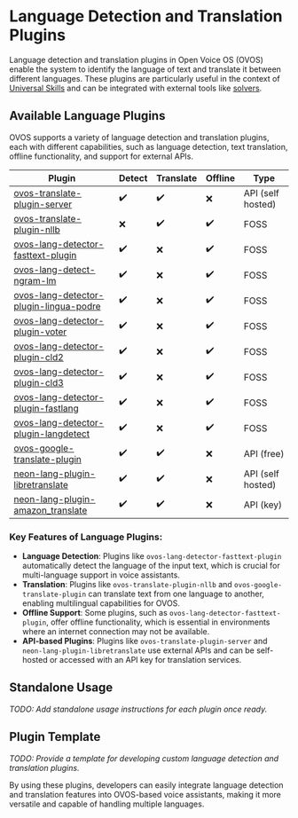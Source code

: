# Language Detection and Translation Plugins

Language detection and translation plugins in Open Voice OS (OVOS) enable the system to identify the language of text and translate it between different languages. These plugins are particularly useful in the context of [Universal Skills](https://openvoiceos.github.io/ovos-technical-manual/universal_skills) and can be integrated with external tools like [solvers](https://openvoiceos.github.io/ovos-technical-manual/solvers/).

## Available Language Plugins

OVOS supports a variety of language detection and translation plugins, each with different capabilities, such as language detection, text translation, offline functionality, and support for external APIs.

| Plugin                                                                                                                                                                                                            | Detect | Translate | Offline | Type              |
|-------------------------------------------------------------------------------------------------------------------------------------------------------------------------------------------------------------------|--------|-----------|---------|-------------------|
| [ovos-translate-plugin-server](https://github.com/OpenVoiceOS/ovos-translate-server-plugin)                                                                                                                       | ✔️     | ✔️        | ❌       | API (self hosted) |
| [ovos-translate-plugin-nllb](https://github.com/OpenVoiceOS/ovos-translate-plugin-nllb)                                                                                                                           | ❌     | ✔️        | ✔️      | FOSS              |
| [ovos-lang-detector-fasttext-plugin](https://github.com/OpenVoiceOS/ovos-lang-detector-fasttext-plugin)                                                                                                           | ✔️     | ❌        | ✔️      | FOSS              |
| [ovos-lang-detect-ngram-lm](https://github.com/OpenVoiceOS/ovos-classifiers)                                                                                                                                      | ✔️     | ❌        | ✔️      | FOSS              |
| [ovos-lang-detector-plugin-lingua-podre](https://github.com/OpenVoiceOS/lingua-podre)                                                                                                                             | ✔️     | ❌        | ✔️      | FOSS              |
| [ovos-lang-detector-plugin-voter](https://github.com/OpenVoiceOS/ovos-lang-detector-classics-plugin)                                                                                                              | ✔️     | ❌        | ✔️      | FOSS              |
| [ovos-lang-detector-plugin-cld2](https://github.com/OpenVoiceOS/ovos-lang-detector-classics-plugin)                                                                                                               | ✔️     | ❌        | ✔️      | FOSS              |
| [ovos-lang-detector-plugin-cld3](https://github.com/OpenVoiceOS/ovos-lang-detector-classics-plugin)                                                                                                               | ✔️     | ❌        | ✔️      | FOSS              |
| [ovos-lang-detector-plugin-fastlang](https://github.com/OpenVoiceOS/ovos-lang-detector-classics-plugin)                                                                                                           | ✔️     | ❌        | ✔️      | FOSS              |
| [ovos-lang-detector-plugin-langdetect](https://github.com/OpenVoiceOS/ovos-lang-detector-classics-plugin)                                                                                                         | ✔️     | ❌        | ✔️      | FOSS              |
| [ovos-google-translate-plugin](https://github.com/OpenVoiceOS/ovos-google-translate-plugin)                                                                                                                       | ✔️     | ✔️        | ❌       | API (free)        |
| [neon-lang-plugin-libretranslate](https://github.com/NeonGeckoCom/neon-lang-plugin-libretranslate)     | ✔️     | ✔️        | ❌       | API (self hosted) |
| [neon-lang-plugin-amazon_translate](https://github.com/NeonGeckoCom/neon-lang-plugin-amazon_translate) | ✔️     | ✔️        | ❌       | API (key)         |

### Key Features of Language Plugins:

- **Language Detection**: Plugins like `ovos-lang-detector-fasttext-plugin` automatically detect the language of the input text, which is crucial for multi-language support in voice assistants.
- **Translation**: Plugins like `ovos-translate-plugin-nllb` and `ovos-google-translate-plugin` can translate text from one language to another, enabling multilingual capabilities for OVOS.
- **Offline Support**: Some plugins, such as `ovos-lang-detector-fasttext-plugin`, offer offline functionality, which is essential in environments where an internet connection may not be available.
- **API-based Plugins**: Plugins like `ovos-translate-plugin-server` and `neon-lang-plugin-libretranslate` use external APIs and can be self-hosted or accessed with an API key for translation services.

## Standalone Usage

*TODO: Add standalone usage instructions for each plugin once ready.*

## Plugin Template

*TODO: Provide a template for developing custom language detection and translation plugins.*

By using these plugins, developers can easily integrate language detection and translation features into OVOS-based voice assistants, making it more versatile and capable of handling multiple languages.

